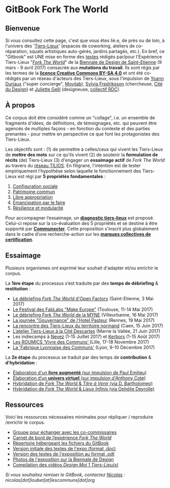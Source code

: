 # GitBook Fork The World

## Bienvenue

Si vous consultez cette page, c'est que vous êtes lié.e, de près ou de loin, à l'univers des '[Tiers-Lieux](http://movilab.org/index.php?title=Définition_des_Tiers_Lieux)' \(espaces de coworking, ateliers de co-réparation, squats artistiques auto-gérés, jardins partagés, etc.\). En bref, ce "Gitbook" est UNE mise en forme des [textes](https://docs.google.com/document/u/1/d/11zSChvogyU0hkYCUwIkYdCknmw7_u45503250YfT71U/edit?ts=58861959) rédigés par/pour l'Expérience Tiers-Lieux "[_Fork The World_](https://archive.is/gkBhw)" de la [Biennale de Design de Saint-Etienne](http://www.biennale-design.com/saint-etienne/2017/fr/home/) \(9 mars - 9 avril 2017\) consacrée aux **mutations du travail**. Ils sont régis par les termes de la [**licence Creative Commons BY-SA 4.0**](https://creativecommons.org/licenses/by-sa/4.0/) et ont été co-rédigés par un réseau d'acteurs des Tiers-Lieux, sous l'impulsion de [Yoann Duriaux](https://movilab.org/wiki/Utilisateur:YoannDuriaux) \("super concierge", [Movilab](http://movilab.org)\), [Sylvia Fredriksson](https://www.sylviafredriksson.net/) \(chercheuse, [Cité du Design](http://www.citedudesign.com/fr/la-recherche/)\) et [Juliette Gelli](http://juliettegelli.fr/Juliette-Gelli) \(designeuse, [collectif RDC](https://vimeo.com/200720088)\).

## À propos

Ce corpus doit être considéré comme un "collage", i.e. un ensemble de fragments d'idées, de définitions, de témoignages, etc. qui peuvent être agencés de multiples façons - en fonction du contexte et des parties prenantes - pour mettre en perspective ce que font les protagonistes des Tiers-Lieux.

Les objectifs sont : \(1\) de permettre à celles/ceux qui vivent les Tiers-Lieux de **mettre des mots** sur ce qu'ils vivent \(2\) de soutenir la **formulation de récits** \(de\) Tiers-Lieux \(3\) d'engager un **essaimage actif** de _Fork The World_ au travers du [réseau TILIOS](https://www.facebook.com/groups/tilios/). En filigrane, l'intention est de tester empiriquement l'hypothèse selon laquelle le fonctionnement des Tiers-Lieux est régi par **5 propriétés fondamentales** :

1. [Configuration sociale](https://world-trust-foundation.gitbook.io/fork-the-world/intro-3/configuration-sociale)
2. [Patrimoine commun](https://world-trust-foundation.gitbook.io/fork-the-world/intro-3/patrimoine-commun)
3. [Libre appropriation](https://world-trust-foundation.gitbook.io/fork-the-world/intro-3/libre-appropriation)
4. [Émancipation par le faire](https://world-trust-foundation.gitbook.io/fork-the-world/intro-3/emancipation-par-le-faire)
5. [Résilience et modularité](https://world-trust-foundation.gitbook.io/fork-the-world/intro-3/resilience-et-modularite)

Pour accompagner l’essaimage, un [**diagnostic tiers-lieux**](https://github.com/nicolasloubet/Diagnostic-tiers-lieux) est proposé. Celui-ci repose sur la co-évaluation des 5 propriétés et se destine à être supporté par [**Communecter**](https://www.communecter.org). Cette proposition s'inscrit plus globalement dans le cadre d’une recherche-action sur les [**marques collectives de certification**](https://frama.link/marque-collective-tilios).

## Essaimage

Plusieurs organismes ont exprimé leur souhait d'adapter et/ou enrichir le corpus.

La **1ère étape** du processus s’est traduite par des **temps de débriefing** & **restitution** :

* [Le débriefing _Fork The World_ d'Open Factory](https://pad.lamyne.org/forktheworld-debriefing-openfactory) (Saint-Etienne, 3 Mai 2017\)
* [Le Festival des FabLabs "Make Europe"](https://youtu.be/QIp7e4LDIb0) (Toulouse, 11-14 Mai 2017)
* [Le débriefing _Fork The World_ de la MYNE](https://pad.lamyne.org/forktheworld-debriefing-lamyne) (Villeurbanne, 16 Mai 2017)
* [La journée "Gouvernance" de l'Hotel Pasteur](https://github.com/nicolasloubet/Compte-rendus/blob/master/Articles/pasteur19mai.md) (Rennes, 19 Mai 2017)
* [La rencontre des Tiers-Lieux du territoire normand](http://movilab.org/index.php?title=Réseau_Tiers-Lieux_Normands#D.C3.A9roul.C3.A9_journ.C3.A9e_du_15_juin_2017) (Caen, 15 Juin 2017)
* [L’atelier Tiers-Lieux à la Cité Descartes](http://frama.link/tiers-lieux-cite-descartes) (Marne la Vallée, 21 Juin 2017)
* Les indiecamps à [Nevez](https://pad.lamyne.org/indiecamp-nevez-2017) (1-15 Juillet 2017) et [Kerbors](https://pad.lamyne.org/indiecamp-kerbors-2017) (1-15 Août 2017)
* [Les ROUMICS  ‘Vivre des Communs’ ](https://wiki.lescommuns.org/wiki/ROUMICS_2017) (Lille, 17-18 Novembre 2017)
* [La 'Fabrique Lyonnaise des Communs'](https://pad.lamyne.org/communs-lyon-annuaire#3-fabrique-des-communs-2017) (Lyon, 9-10 Décembre 2017)

La **2e étape** du processus se traduit par des temps de **contribution** & **d'hybridation** :

* [Élaboration d'un **livre augmenté** (sur impulsion de Paul Emilieu)](http://frama.link/remix-forktheworld)
* [Élaboration d’un **univers virtuel** (sur impulsion d'Anthony Cote)](https://www.twitch.tv/videos/202347929)
* [Hybridation de _Fork The World_ & _Titre à Venir_ (via D. Bartholomeo)](https://frama.link/TAV-corpus)
* [Hybridation de _Fork The World_ & _Lieux Infinis_ (via Ophélie Deyrolle)](https://pad.lamyne.org/biennale-de-venise)

## Ressources

Voici les ressources nécessaires minimales pour répliquer / reproduire /enrichir le corpus.

* [Groupe pour échanger avec les co-commissaires](https://t.me/forktheworld)
* [Carnet de bord de l’expérience _Fork The World_](https://github.com/WorldTrustFoundation/Coordination/blob/master/biennale-design-2017/forktheworld_coordination_biennale-2017.md)
* [Répertoire hébergeant les fichiers du GitBook](https://github.com/WorldTrustFoundation/Exposition)
* [Version initiale des textes de l'expo (format .doc)](https://frama.link/BiennaleDesign17-ForkTheWorld-Expo)
* [Version des textes de l'exposition au format .odt](https://frama.link/BiennaleDesign17-ForkTheWorld-Textes-ODT)
* [Photos de l'exposition sur la Biennale de Design](https://frama.link/BiennaleDesign17-ForkTheWorld-Exposition)
* [Compilation des vidéos _Design Moi 1 Tiers-Lieu(x)_](https://www.youtube.com/watch?v=xwHBteJnRiM&list=PLbuABG6RGsslWeHzDBZfXgMmlZ-wm9MZH)

_Si vous souhaitez remixer le GitBook, contactez_ [_Nicolas_](http://movilab.org/index.php?title=Utilisateur:NicolasLoubet) _: nicolas[dot]loubet[at]lescommuns[dot]org_

